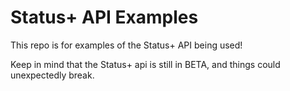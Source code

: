 # Status+ API Examples

This repo is for examples of the Status+ API being used!

Keep in mind that the Status+ api is still in BETA, and things could unexpectedly break.
